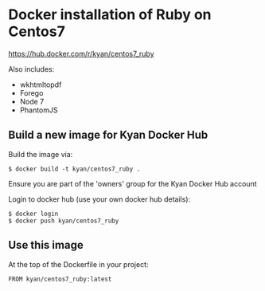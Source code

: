 # Docker installation of Ruby on Centos7

https://hub.docker.com/r/kyan/centos7_ruby

Also includes:

- wkhtmltopdf
- Forego
- Node 7
- PhantomJS

## Build a new image for Kyan Docker Hub

Build the image via:

    $ docker build -t kyan/centos7_ruby .

Ensure you are part of the 'owners' group for the Kyan Docker Hub account

Login to docker hub (use your own docker hub details):

    $ docker login
    $ docker push kyan/centos7_ruby

## Use this image

At the top of the Dockerfile in your project:

    FROM kyan/centos7_ruby:latest
